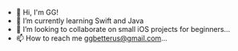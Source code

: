 - 👋 Hi, I'm GG!
- 🌱 I’m currently learning Swift and Java
- 💞️ I’m looking to collaborate on small iOS projects for beginners...
- 📫 How to reach me ggbetterus@gmail.com...

<!---
happyduck-git/happyduck-git is a ✨ special ✨ repository because its `README.md` (this file) appears on your GitHub profile.
You can click the Preview link to take a look at your changes.
--->
